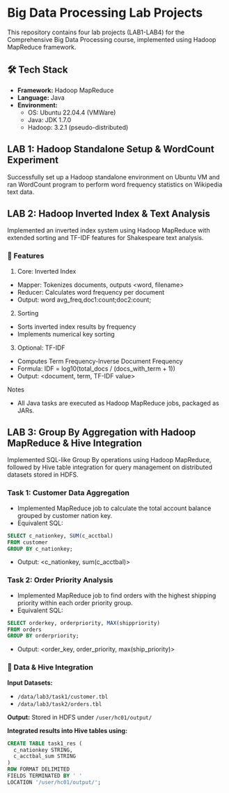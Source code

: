 # Big Data Processing Lab Projects
This repository contains four lab projects (LAB1-LAB4) for the Comprehensive Big Data Processing course, implemented using Hadoop MapReduce framework.

## 🛠️ Tech Stack
- **Framework:** Hadoop MapReduce
- **Language:** Java
- **Environment​​:**
  - OS: Ubuntu 22.04.4 (VMWare)
  - Java: JDK 1.7.0
  - Hadoop: 3.2.1 (pseudo-distributed)

## LAB 1: Hadoop Standalone Setup & WordCount Experiment
Successfully set up a Hadoop standalone environment on Ubuntu VM and ran WordCount program to perform word frequency statistics on Wikipedia text data.

## LAB 2: Hadoop Inverted Index & Text Analysis
Implemented an inverted index system using Hadoop MapReduce with extended sorting and TF-IDF features for Shakespeare text analysis.

### 🔧 Features

1. Core: Inverted Index
- Mapper: Tokenizes documents, outputs <word, filename>
- Reducer: Calculates word frequency per document
- Output: word avg_freq,doc1:count;doc2:count;

2. Sorting
- Sorts inverted index results by frequency
- Implements numerical key sorting

3. Optional: TF-IDF
- Computes Term Frequency-Inverse Document Frequency
- Formula: IDF = log10(total_docs / (docs_with_term + 1))
- Output: <document, term, TF-IDF value>

Notes
- All Java tasks are executed as Hadoop MapReduce jobs, packaged as JARs.

## LAB 3: Group By Aggregation with Hadoop MapReduce & Hive Integration
Implemented SQL-like Group By operations using Hadoop MapReduce, followed by Hive table integration for query management on distributed datasets stored in HDFS.

### Task 1: Customer Data Aggregation
- Implemented MapReduce job to calculate the total account balance grouped by customer nation key.
- Equivalent SQL:
```sql
SELECT c_nationkey, SUM(c_acctbal)
FROM customer
GROUP BY c_nationkey;
```
- Output: <c_nationkey, sum(c_acctbal)>

### Task 2: Order Priority Analysis
- Implemented MapReduce job to find orders with the highest shipping priority within each order priority group.
- Equivalent SQL:
```sql
SELECT orderkey, orderpriority, MAX(shippriority)
FROM orders
GROUP BY orderpriority;
```
- Output: <order_key, order_priority, max(ship_priority)>

### 💾 Data & Hive Integration

**Input Datasets:**
- `/data/lab3/task1/customer.tbl`
- `/data/lab3/task2/orders.tbl`

**Output:**
Stored in HDFS under `/user/hc01/output/`

**Integrated results into Hive tables using:**
```sql
CREATE TABLE task1_res (
  c_nationkey STRING, 
  c_acctbal_sum STRING
)
ROW FORMAT DELIMITED 
FIELDS TERMINATED BY ' ' 
LOCATION '/user/hc01/output/';
```
